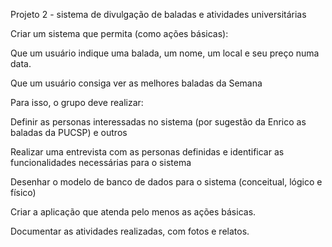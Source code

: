 Projeto 2 - sistema de divulgação de baladas e atividades universitárias 

 

Criar um sistema que permita (como ações básicas): 

Que um usuário indique uma balada, um nome, um local e seu preço numa data. 

Que um usuário consiga ver as melhores baladas da Semana 

 

Para isso, o grupo deve realizar: 

Definir as personas interessadas no sistema (por sugestão da Enrico as baladas da PUCSP) e outros 

Realizar uma entrevista com as personas definidas  e identificar as funcionalidades necessárias para o sistema 

Desenhar o modelo de banco de dados para o sistema (conceitual, lógico e físico) 

Criar a aplicação que atenda pelo menos as ações básicas. 

Documentar as atividades realizadas, com fotos e relatos.
